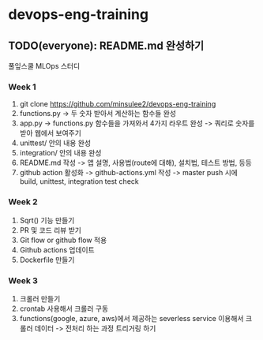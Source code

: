 # devops-eng-training
## TODO(everyone): README.md 완성하기



풀잎스쿨 MLOps 스터디

### Week 1

1. git clone https://github.com/minsulee2/devops-eng-training
2. functions.py -> 두 숫자 받아서 계산하는 함수들 완성
3. app.py -> functions.py 함수들을 가져와서 4가지 라우트 완성 -> 쿼리로 숫자를 받아 웹에서 보여주기
4. unittest/ 안의 내용 완성
5. integration/ 안의 내용 완성
6. README.md 작성 -> 앱 설명, 사용법(route에 대해), 설치법, 테스트 방법, 등등
7. github action 활성화 -> github-actions.yml 작성 -> master push 시에 build, unittest, integration test check

### Week 2

1. Sqrt() 기능 만들기
2. PR 및 코드 리뷰 받기
3. Git flow or github flow 적용
4. Github actions 업데이트
5. Dockerfile 만들기


### Week 3

1. 크롤러 만들기
2. crontab 사용해서 크롤러 구동
3. functions(google, azure, aws)에서 제공하는 severless service 이용해서 크롤러 데이터 -> 전처리 하는 과정 트리거링 하기